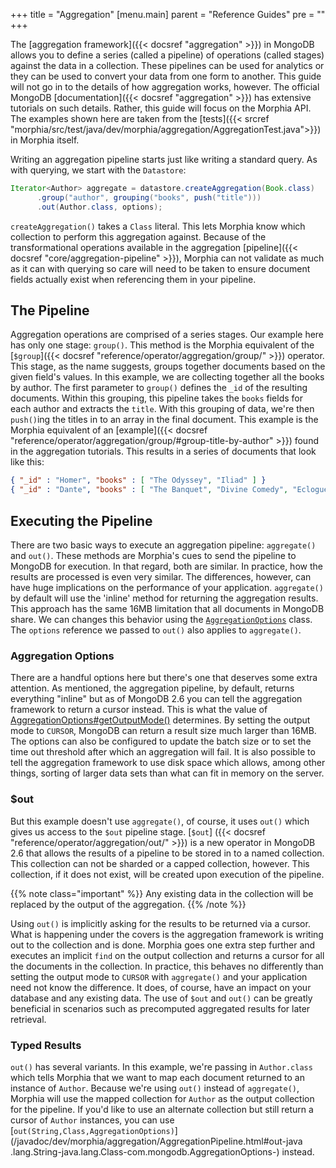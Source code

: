 +++
title = "Aggregation"
[menu.main]
  parent = "Reference Guides"
  pre = "<i class='fa fa-file-text-o'></i>"
+++

The [aggregation framework]({{< docsref "aggregation" >}}) in MongoDB allows you to define a series (called a pipeline) of
operations (called stages) against the data in a collection.  These pipelines can be used for analytics or they can be used to
convert your data from one form to another.  This guide will not go in to the details of how aggregation works, however.  The official
 MongoDB [documentation]({{< docsref "aggregation" >}}) has extensive tutorials on such details.  Rather, this
 guide will
 focus on the Morphia API.  The examples shown here are taken from the [tests]({{< srcref
  "morphia/src/test/java/dev/morphia/aggregation/AggregationTest.java">}}) in Morphia itself.

Writing an aggregation pipeline starts just like writing a standard query.  As with querying, we start with the `Datastore`:

```java
Iterator<Author> aggregate = datastore.createAggregation(Book.class)
      .group("author", grouping("books", push("title")))
      .out(Author.class, options);
```

`createAggregation()` takes a `Class` literal.  This lets Morphia know which collection to perform this aggregation
against.  Because of the transformational operations available in the aggregation [pipeline]({{< docsref "core/aggregation-pipeline" >}}),
 Morphia can not validate as much as it can with querying so care will need to be taken to ensure
 document fields actually exist when referencing them in your pipeline.

## The Pipeline
Aggregation operations are comprised of a series stages.  Our example here has only one stage: `group()`.  This method is the Morphia
equivalent of the [`$group`]({{< docsref "reference/operator/aggregation/group/" >}}) operator.  This stage, as the name
suggests, groups together documents based on the given field's values.  In this example, we are collecting together all the books by
author.  The first parameter to `group()` defines the `_id` of the resulting documents.  Within this grouping, this pipeline takes the
`books` fields for each author and extracts the `title`.  With this grouping of data, we're then `push()`ing the titles in to an array
in the final document.  This example is the Morphia equivalent of an [example]({{< docsref
"reference/operator/aggregation/group/#group-title-by-author" >}}) found in the aggregation tutorials.  This results in a series of
 documents that look like this:

 ```json
 { "_id" : "Homer", "books" : [ "The Odyssey", "Iliad" ] }
 { "_id" : "Dante", "books" : [ "The Banquet", "Divine Comedy", "Eclogues" ] }
 ```

## Executing the Pipeline

There are two basic ways to execute an aggregation pipeline:  `aggregate()` and `out()`.  These methods are Morphia's cues to send the
 pipeline to MongoDB for execution.  In that regard, both are similar.  In practice, how the results are processed is even very similar.
  The differences, however, can have huge implications on the performance of your application.  `aggregate()` by default will use the
 'inline' method for returning the aggregation results.  This approach has the same 16MB limitation that all documents in MongoDB share.
  We can changes this behavior using the [`AggregationOptions`](http://api.mongodb.org/java/3.0/com/mongodb/AggregationOptions.html)
  class.  The `options` reference we passed to `out()` also applies to `aggregate()`.

### Aggregation Options

There are a handful options here but there's one that deserves some extra attention. As mentioned, the aggregation pipeline, by default,
 returns everything "inline" but as of MongoDB 2.6 you can tell the aggregation framework to return a cursor instead.  This is what the
 value of [AggregationOptions#getOutputMode()](http://api.mongodb.org/java/3.0/com/mongodb/AggregationOptions.html#getOutputMode--)
 determines.  By setting the output mode to `CURSOR`, MongoDB can return a result size much larger than 16MB.  The options can also be
 configured to update the batch size or to set the time out threshold after which an aggregation will fail.  It is also possible to tell
  the aggregation framework to use disk space which allows, among other things, sorting of larger data sets than what can fit in memory
  on the server.

### $out

But this example doesn't use `aggregate()`, of course, it uses `out()` which gives us access to the `$out` pipeline stage.  [`$out`]
({{< docsref "reference/operator/aggregation/out/" >}}) is a new operator in MongoDB 2.6 that allows the results of a
pipeline to be stored in to a named collection.  This collection can not be sharded or a capped collection, however.  This collection,
if it does not exist, will be created upon execution of the pipeline.

{{% note class="important" %}}
Any existing data in the collection will be replaced by the output of the aggregation.
{{% /note %}}

Using `out()` is implicitly asking for the results to be returned via a cursor.  What is happening under the covers is the aggregation
framework is writing out to the collection and is done.  Morphia goes one extra step further and executes an implicit `find` on the output
collection and returns a cursor for all the documents in the collection.  In practice, this behaves no differently than setting the
output mode to `CURSOR` with `aggregate()` and your application need not know the difference.  It does, of course, have an impact on your
database and any existing data.  The use of `$out` and `out()` can be greatly beneficial in scenarios such as precomputed aggregated
results for later retrieval.

### Typed Results

`out()` has several variants.  In this example, we're passing in `Author.class` which tells Morphia that we want to map each document
returned to an instance of `Author`.  Because we're using `out()` instead of `aggregate()`, Morphia will use the mapped collection for
`Author` as the output collection for the pipeline.  If you'd like to use an alternate collection but still return a cursor of `Author`
instances, you can use [`out(String,Class,AggregationOptions)`](/javadoc/dev/morphia/aggregation/AggregationPipeline.html#out-java
.lang.String-java.lang.Class-com.mongodb.AggregationOptions-) instead.
